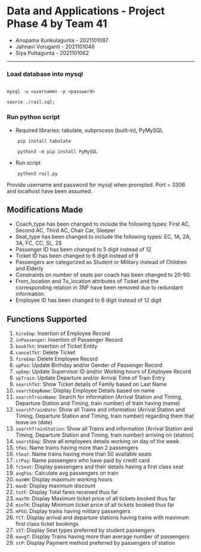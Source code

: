 # Data and Applications - Project Phase 4 by Team 41

- Anupama Kunkulagunta - 2021101087
- Jahnavi Voruganti - 2021101046
- Siya Puttagunta - 2021101062

---

### Load database into mysql

 ``` shell

mysql -u <username> -p <password>
```

``` mysql
source ./rail.sql;
```

### Run python script

   - Required libraries:   tabulate, subprocess (built-in), PyMySQL
  
``` shell
    pip install tabulate
```

``` shell
    python3 -m pip install PyMySQL
```

  - Run script
  
``` shell
    python3 rail.py
```

Provide username and password for mysql when prompted. Port = 3306 and localhost have been assumed.

## Modifications Made

- Coach_type has been changed to include the following types: First AC, Second AC, Third AC, Chair Car, Sleeper
- Seat_type has been changed to include the following types: EC, 1A, 2A, 3A, FC, CC, SL, 2S
- Passenger ID has been changed to 5 digit instead of 12
- Ticket ID has been changed to 6 digit instead of 9
- Passengers are categorized as Student or Military instead of Children and Elderly
- Constraints on number of seats per coach has been changed to 20-90.
- From_location and To_location attributes of Ticket and the corresponding relation in 3NF have been removed due to redundant information.
- Employee ID has been changed to 6 digit instead of 12 digit

## Functions Supported

1. `hireEmp`: Insertion of Employee Record
2. `inPassenger`: Insertion of Passenger Record
3. `bookTkt`: Insertion of Ticket Entity
4. `cancelTkt`: Delete Ticket
5. `fireEmp`: Delete Employee Record
6. `upPas`: Update Birthday and/or Gender of Passenger Record 
7. `upEmp`: Update Supervisor ID and/or Working hours of Employee Record
8. `upTrain`: Update Departure and/or Arrival Time of Train Entry
9. `searchTkt`: Show Ticket details of Family based on Last Name
10. `searchEmpName`: Display Employee Details based on name
11. `searchTrainName`: Search for information (Arrival Station and Timing, Departure Station and Timing, train number) of train having (name)
12. `searchTrainDate`: Show all Trains and information (Arrival Station and Timing, Departure Station and Timing, train number) regarding them that leave on (date)
13. `searchTrainStation`: Show all Trains and information (Arrival Station and Timing, Departure Station and Timing, train number) arriving on (station)
14. `searchEmp`: Show all employees details working on day of the week
15. `tPas`: Name trains having more than 2 passengers
16. `tSeat`: Name trains having more than 50 available seats
17. `crPay`: Name passengers who have paid by credit card
18. `fcSeat`: Display passengers and their details having a first class seat
19. `avgPas`: Calculate avg passengers on train
20. `maxWH`: Display maximum working hours
21. `maxD`: Display maximum discount
22. `totF`: Display Total fares received thus far
23. `maxTK`: Display Maximum ticket price of all tickets booked thus far
24. `minTK`: Display Minimum ticket price of all tickets booked thus far
25. `mPSG`: Display trains having military passengers
26. `fCT`: Display arrival and departure stations having trains with maximum first class ticket bookings
27. `sST`: Display Seat types preferred by student passengers
28. `mavgT`: Display Trains having more than average number of passengers
29. `stP`: Display Payment method preferred by passengers of station

